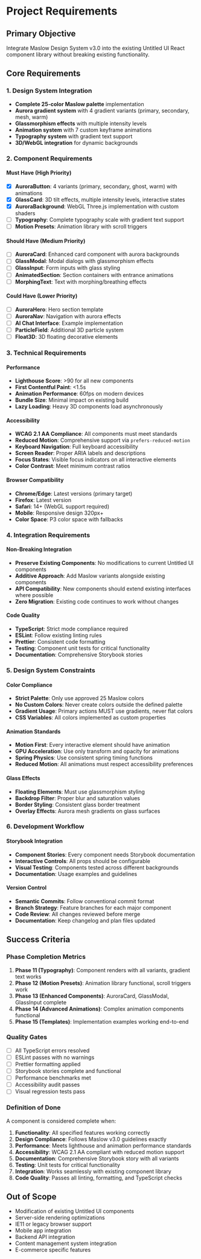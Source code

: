 # Project Requirements

## Primary Objective

Integrate Maslow Design System v3.0 into the existing Untitled UI React component library without breaking existing functionality.

## Core Requirements

### 1. Design System Integration

- **Complete 25-color Maslow palette** implementation
- **Aurora gradient system** with 4 gradient variants (primary, secondary, mesh, warm)
- **Glassmorphism effects** with multiple intensity levels
- **Animation system** with 7 custom keyframe animations
- **Typography system** with gradient text support
- **3D/WebGL integration** for dynamic backgrounds

### 2. Component Requirements

#### Must Have (High Priority)

- [x] **AuroraButton**: 4 variants (primary, secondary, ghost, warm) with animations
- [x] **GlassCard**: 3D tilt effects, multiple intensity levels, interactive states
- [x] **AuroraBackground**: WebGL Three.js implementation with custom shaders
- [ ] **Typography**: Complete typography scale with gradient text support
- [ ] **Motion Presets**: Animation library with scroll triggers

#### Should Have (Medium Priority)

- [ ] **AuroraCard**: Enhanced card component with aurora backgrounds
- [ ] **GlassModal**: Modal dialogs with glassmorphism effects
- [ ] **GlassInput**: Form inputs with glass styling
- [ ] **AnimatedSection**: Section containers with entrance animations
- [ ] **MorphingText**: Text with morphing/breathing effects

#### Could Have (Lower Priority)

- [ ] **AuroraHero**: Hero section template
- [ ] **AuroraNav**: Navigation with aurora effects
- [ ] **AI Chat Interface**: Example implementation
- [ ] **ParticleField**: Additional 3D particle system
- [ ] **Float3D**: 3D floating decorative elements

### 3. Technical Requirements

#### Performance

- **Lighthouse Score**: >90 for all new components
- **First Contentful Paint**: <1.5s
- **Animation Performance**: 60fps on modern devices
- **Bundle Size**: Minimal impact on existing build
- **Lazy Loading**: Heavy 3D components load asynchronously

#### Accessibility

- **WCAG 2.1 AA Compliance**: All components must meet standards
- **Reduced Motion**: Comprehensive support via `prefers-reduced-motion`
- **Keyboard Navigation**: Full keyboard accessibility
- **Screen Reader**: Proper ARIA labels and descriptions
- **Focus States**: Visible focus indicators on all interactive elements
- **Color Contrast**: Meet minimum contrast ratios

#### Browser Compatibility

- **Chrome/Edge**: Latest versions (primary target)
- **Firefox**: Latest version
- **Safari**: 14+ (WebGL support required)
- **Mobile**: Responsive design 320px+
- **Color Space**: P3 color space with fallbacks

### 4. Integration Requirements

#### Non-Breaking Integration

- **Preserve Existing Components**: No modifications to current Untitled UI components
- **Additive Approach**: Add Maslow variants alongside existing components
- **API Compatibility**: New components should extend existing interfaces where possible
- **Zero Migration**: Existing code continues to work without changes

#### Code Quality

- **TypeScript**: Strict mode compliance required
- **ESLint**: Follow existing linting rules
- **Prettier**: Consistent code formatting
- **Testing**: Component unit tests for critical functionality
- **Documentation**: Comprehensive Storybook stories

### 5. Design System Constraints

#### Color Compliance

- **Strict Palette**: Only use approved 25 Maslow colors
- **No Custom Colors**: Never create colors outside the defined palette
- **Gradient Usage**: Primary actions MUST use gradients, never flat colors
- **CSS Variables**: All colors implemented as custom properties

#### Animation Standards

- **Motion First**: Every interactive element should have animation
- **GPU Acceleration**: Use only transform and opacity for animations
- **Spring Physics**: Use consistent spring timing functions
- **Reduced Motion**: All animations must respect accessibility preferences

#### Glass Effects

- **Floating Elements**: Must use glassmorphism styling
- **Backdrop Filter**: Proper blur and saturation values
- **Border Styling**: Consistent glass border treatment
- **Overlay Effects**: Aurora mesh gradients on glass surfaces

### 6. Development Workflow

#### Storybook Integration

- **Component Stories**: Every component needs Storybook documentation
- **Interactive Controls**: All props should be configurable
- **Visual Testing**: Components tested across different backgrounds
- **Documentation**: Usage examples and guidelines

#### Version Control

- **Semantic Commits**: Follow conventional commit format
- **Branch Strategy**: Feature branches for each major component
- **Code Review**: All changes reviewed before merge
- **Documentation**: Keep changelog and plan files updated

## Success Criteria

### Phase Completion Metrics

1. **Phase 11 (Typography)**: Component renders with all variants, gradient text works
2. **Phase 12 (Motion Presets)**: Animation library functional, scroll triggers work
3. **Phase 13 (Enhanced Components)**: AuroraCard, GlassModal, GlassInput complete
4. **Phase 14 (Advanced Animations)**: Complex animation components functional
5. **Phase 15 (Templates)**: Implementation examples working end-to-end

### Quality Gates

- [ ] All TypeScript errors resolved
- [ ] ESLint passes with no warnings
- [ ] Prettier formatting applied
- [ ] Storybook stories complete and functional
- [ ] Performance benchmarks met
- [ ] Accessibility audit passes
- [ ] Visual regression tests pass

### Definition of Done

A component is considered complete when:

1. **Functionality**: All specified features working correctly
2. **Design Compliance**: Follows Maslow v3.0 guidelines exactly
3. **Performance**: Meets lighthouse and animation performance standards
4. **Accessibility**: WCAG 2.1 AA compliant with reduced motion support
5. **Documentation**: Comprehensive Storybook story with all variants
6. **Testing**: Unit tests for critical functionality
7. **Integration**: Works seamlessly with existing component library
8. **Code Quality**: Passes all linting, formatting, and TypeScript checks

## Out of Scope

- Modification of existing Untitled UI components
- Server-side rendering optimizations
- IE11 or legacy browser support
- Mobile app integration
- Backend API integration
- Content management system integration
- E-commerce specific features
